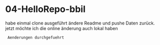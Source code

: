 # 04-HelloRepo-bbil

habe einmal clone ausgeführt ändere Readme und pushe Daten zurück.
jetzt möchte ich die online änderung auch lokal haben 


     Aenderungen durchgefuehrt

  
